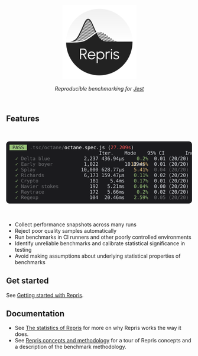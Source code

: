 <br>

<p align="center">
  <img src="./docs/img/logo.svg" width="200">
</p>
<p align="center">
  <i>Reproducible benchmarking for <a href="jestjs.io">Jest</a></i>
</p>

<br>

## Features

<BR>

<p>
  <img width="503" src="./docs/img/octane-dark.svg">
</p>

<BR>

- Collect performance snapshots across many runs
- Reject poor quality samples automatically
- Run benchmarks in CI runners and other poorly controlled environments
- Identify unreliable benchmarks and calibrate statistical significance in testing
- Avoid making assumptions about underlying statistical properties of benchmarks

## Get started

See [Getting started with Repris](./docs/tutorial.md).


## Documentation

- See [The statistics of Repris](./docs/statistics-of-repris.md) for more on why Repris works the way it does.
- See [Repris concepts and methodology](./docs/concepts.md) for a tour of Repris concepts and a description of the benchmark methodology.
